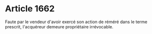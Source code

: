 # Article 1662

Faute par le vendeur d'avoir exercé son action de réméré dans le terme prescrit, l'acquéreur demeure propriétaire irrévocable.
